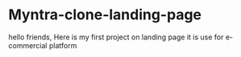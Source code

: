 # Myntra-clone-landing-page
hello friends, 
Here is my first project on landing page 
it is use for e-commercial platform
